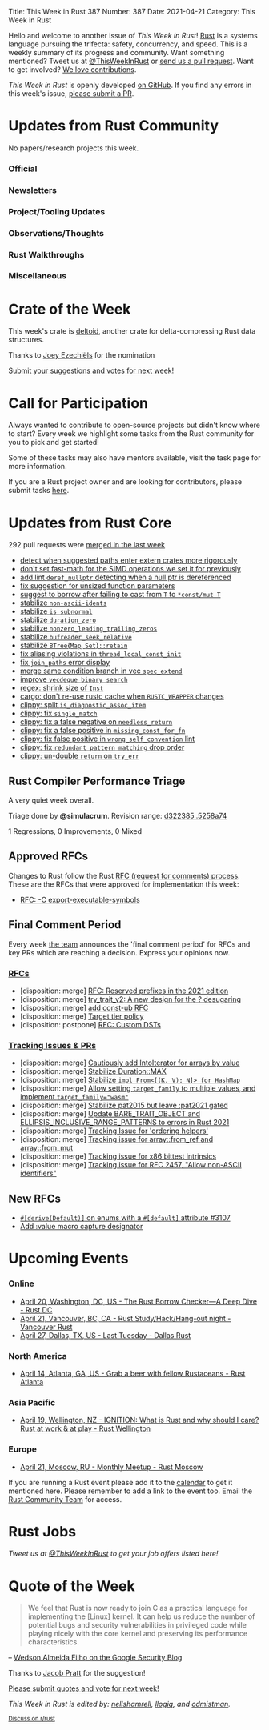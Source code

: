 Title: This Week in Rust 387
Number: 387
Date: 2021-04-21
Category: This Week in Rust

Hello and welcome to another issue of *This Week in Rust*!
[Rust](http://rust-lang.org) is a systems language pursuing the trifecta: safety, concurrency, and speed.
This is a weekly summary of its progress and community.
Want something mentioned? Tweet us at [@ThisWeekInRust](https://twitter.com/ThisWeekInRust) or [send us a pull request](https://github.com/rust-lang/this-week-in-rust).
Want to get involved? [We love contributions](https://github.com/rust-lang/rust/blob/master/CONTRIBUTING.md).

*This Week in Rust* is openly developed [on GitHub](https://github.com/rust-lang/this-week-in-rust).
If you find any errors in this week's issue, [please submit a PR](https://github.com/rust-lang/this-week-in-rust/pulls).

# Updates from Rust Community

No papers/research projects this week.

### Official

### Newsletters

### Project/Tooling Updates

### Observations/Thoughts

### Rust Walkthroughs

### Miscellaneous

# Crate of the Week

This week's crate is [deltoid](https://github.com/jjpe/deltoid), another crate for delta-compressing Rust data structures.

Thanks to [Joey Ezechiëls](https://users.rust-lang.org/t/crate-of-the-week/2704/904) for the nomination

[Submit your suggestions and votes for next week][submit_crate]!

[submit_crate]: https://users.rust-lang.org/t/crate-of-the-week/2704

# Call for Participation

Always wanted to contribute to open-source projects but didn't know where to start?
Every week we highlight some tasks from the Rust community for you to pick and get started!

Some of these tasks may also have mentors available, visit the task page for more information.

If you are a Rust project owner and are looking for contributors, please submit tasks [here][guidelines].

[guidelines]: https://users.rust-lang.org/t/twir-call-for-participation/4821

# Updates from Rust Core

292 pull requests were [merged in the last week][merged]

[merged]: https://github.com/search?q=is%3Apr+org%3Arust-lang+is%3Amerged+merged%3A2021-04-12..2021-04-19

* [detect when suggested paths enter extern crates more rigorously](https://github.com/rust-lang/rust/pull/84113)
* [don't set fast-math for the SIMD operations we set it for previously](https://github.com/rust-lang/rust/pull/84274)
* [add lint `deref_nullptr` detecting when a null ptr is dereferenced](https://github.com/rust-lang/rust/pull/83948)
* [fix suggestion for unsized function parameters](https://github.com/rust-lang/rust/pull/84313)
* [suggest to borrow after failing to cast from `T` to `*const/mut T`](https://github.com/rust-lang/rust/pull/84228)
* [stabilize `non-ascii-idents`](https://github.com/rust-lang/rust/pull/83799)
* [stabilize `is_subnormal`](https://github.com/rust-lang/rust/pull/84086)
* [stabilize `duration_zero`](https://github.com/rust-lang/rust/pull/84084)
* [stabilize `nonzero_leading_trailing_zeros`](https://github.com/rust-lang/rust/pull/84082)
* [stabilize `bufreader_seek_relative`](https://github.com/rust-lang/rust/pull/82992)
* [stabilize `BTree`{`Map`, `Set`}`::retain`](https://github.com/rust-lang/rust/pull/84121)
* [fix aliasing violations in `thread_local_const_init`](https://github.com/rust-lang/rust/pull/84291)
* [fix `join_paths` error display](https://github.com/rust-lang/rust/pull/84177)
* [merge same condition branch in vec `spec_extend`](https://github.com/rust-lang/rust/pull/84209)
* [improve `vecdeque_binary_search`](https://github.com/rust-lang/rust/pull/84145/files)
* [regex: shrink size of `Inst`](https://github.com/rust-lang/regex/pull/760)
* [cargo: don't re-use rustc cache when `RUSTC_WRAPPER` changes](https://github.com/rust-lang/cargo/pull/9348)
* [clippy: split `is_diagnostic_assoc_item`](https://github.com/rust-lang/rust-clippy/pull/7074)
* [clippy: fix `single_match`](https://github.com/rust-lang/rust-clippy/pull/7093)
* [clippy: fix a false negative on `needless_return`](https://github.com/rust-lang/rust-clippy/pull/7067)
* [clippy: fix a false positive in `missing_const_for_fn`](https://github.com/rust-lang/rust-clippy/pull/7076)
* [clippy: fix false positive in `wrong_self_convention` lint](https://github.com/rust-lang/rust-clippy/pull/7064)
* [clippy: fix `redundant_pattern_matching` drop order](https://github.com/rust-lang/rust-clippy/pull/6568)
* [clippy: un-double `return` on `try_err`](https://github.com/rust-lang/rust-clippy/pull/7108)

## Rust Compiler Performance Triage

A very quiet week overall.

Triage done by **@simulacrum**.
Revision range: [d322385..5258a74](https://perf.rust-lang.org/?start=d32238532138485c80db4f2cd596372bce214e00&end=5258a74c887f8ae14717e1f98b652b470877ce4e&absolute=false&stat=instructions%3Au)

1 Regressions, 0 Improvements, 0 Mixed

## Approved RFCs

Changes to Rust follow the Rust [RFC (request for comments) process](https://github.com/rust-lang/rfcs#rust-rfcs). These
are the RFCs that were approved for implementation this week:

* [RFC: -C export-executable-symbols](https://github.com/rust-lang/rfcs/pull/2841)

## Final Comment Period

Every week [the team](https://www.rust-lang.org/team.html) announces the
'final comment period' for RFCs and key PRs which are reaching a
decision. Express your opinions now.

### [RFCs](https://github.com/rust-lang/rfcs/labels/final-comment-period)

* [disposition: merge] [RFC: Reserved prefixes in the 2021 edition](https://github.com/rust-lang/rfcs/pull/3101)
* [disposition: merge] [try_trait_v2: A new design for the ? desugaring](https://github.com/rust-lang/rfcs/pull/3058)
* [disposition: merge] [add const-ub RFC](https://github.com/rust-lang/rfcs/pull/3016)
* [disposition: merge] [Target tier policy](https://github.com/rust-lang/rfcs/pull/2803)
* [disposition: postpone] [RFC: Custom DSTs](https://github.com/rust-lang/rfcs/pull/2594)

### [Tracking Issues & PRs](https://github.com/rust-lang/rust/labels/final-comment-period)

* [disposition: merge] [Cautiously add IntoIterator for arrays by value](https://github.com/rust-lang/rust/pull/84147)
* [disposition: merge] [Stabilize Duration::MAX](https://github.com/rust-lang/rust/pull/84120)
* [disposition: merge] [Stabilize `impl From<[(K, V); N]> for HashMap`](https://github.com/rust-lang/rust/pull/84111)
* [disposition: merge] [Allow setting `target_family` to multiple values, and implement `target_family="wasm"`](https://github.com/rust-lang/rust/pull/84072)
* [disposition: merge] [Stabilize pat2015 but leave :pat2021 gated](https://github.com/rust-lang/rust/pull/83386)
* [disposition: merge] [Update BARE_TRAIT_OBJECT and ELLIPSIS_INCLUSIVE_RANGE_PATTERNS to errors in Rust 2021](https://github.com/rust-lang/rust/pull/83213)
* [disposition: merge] [Tracking Issue for 'ordering helpers'](https://github.com/rust-lang/rust/issues/79885)
* [disposition: merge] [Tracking issue for array::from_ref and array::from_mut](https://github.com/rust-lang/rust/issues/77101)
* [disposition: merge] [Tracking issue for x86 bittest intrinsics](https://github.com/rust-lang/rust/issues/59414)
* [disposition: merge] [Tracking issue for RFC 2457, "Allow non-ASCII identifiers"](https://github.com/rust-lang/rust/issues/55467)

## New RFCs

* [`#[derive(Default)]` on enums with a `#[default]` attribute #3107](https://github.com/rust-lang/rfcs/pull/3107)
* [Add :value macro capture designator](https://github.com/rust-lang/rfcs/pull/3106)

# Upcoming Events

### Online
* [April 20, Washington, DC, US - The Rust Borrow Checker—A Deep Dive - Rust DC](https://www.meetup.com/RustDC/events/ntvrgsyccgblb)
* [April 21, Vancouver, BC, CA - Rust Study/Hack/Hang-out night - Vancouver Rust](https://www.meetup.com/Vancouver-Rust/events/npqfbsyccgbcc/)
* [April 27, Dallas, TX, US - Last Tuesday - Dallas Rust](https://www.meetup.com/Dallas-Rust/events/jqxqwryccgbkc/)

### North America
* [April 14, Atlanta, GA, US - Grab a beer with fellow Rustaceans - Rust Atlanta](https://www.meetup.com/Rust-ATL/events/qxqdgryccgbsb/)

### Asia Pacific
* [April 19, Wellington, NZ - IGNITION: What is Rust and why should I care? Rust at work & at play - Rust Wellington](https://www.meetup.com/Rust-Wellington/events/277270667)

### Europe
* [April 21, Moscow, RU - Monthly Meetup - Rust Moscow](https://www.meetup.com/ru-RU/Rust-%D0%B2-%D0%9C%D0%BE%D1%81%D0%BA%D0%B2%D0%B5/events/277259838/)

If you are running a Rust event please add it to the [calendar] to get
it mentioned here. Please remember to add a link to the event too.
Email the [Rust Community Team][community] for access.

[calendar]: https://www.google.com/calendar/embed?src=apd9vmbc22egenmtu5l6c5jbfc%40group.calendar.google.com
[community]: mailto:community-team@rust-lang.org

# Rust Jobs

*Tweet us at [@ThisWeekInRust](https://twitter.com/ThisWeekInRust) to get your job offers listed here!*

# Quote of the Week

> We feel that Rust is now ready to join C as a practical language for implementing the \[Linux\] kernel. It can help us reduce the number of potential bugs and security vulnerabilities in privileged code while playing nicely with the core kernel and preserving its performance characteristics.

– [Wedson Almeida Filho on the Google Security Blog](https://security.googleblog.com/2021/04/rust-in-linux-kernel.html)

Thanks to [Jacob Pratt](https://users.rust-lang.org/t/twir-quote-of-the-week/328/1040) for the suggestion!

[Please submit quotes and vote for next week!](https://users.rust-lang.org/t/twir-quote-of-the-week/328)

*This Week in Rust is edited by: [nellshamrell](https://github.com/nellshamrell), [llogiq](https://github.com/llogiq), and [cdmistman](https://github.com/cdmistman).*

<small>[Discuss on r/rust](https://www.reddit.com/r/rust/comments/k5nsab/this_week_in_rust_367/)</small>
